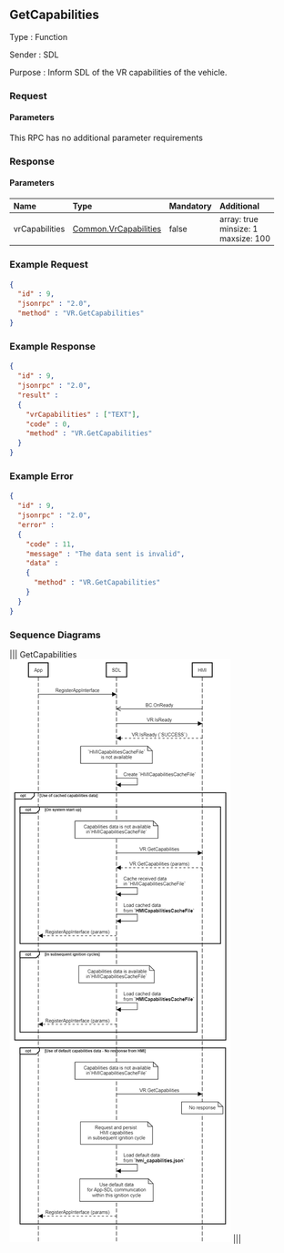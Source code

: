 ## GetCapabilities

Type
: Function

Sender
: SDL

Purpose
: Inform SDL of the VR capabilities of the vehicle.

### Request

#### Parameters

This RPC has no additional parameter requirements

### Response

#### Parameters

|Name|Type|Mandatory|Additional|
|:---|:---|:--------|:---------|
|vrCapabilities|[Common.VrCapabilities](../../common/enums/#vrcapabilities)|false|array: true<br>minsize: 1<br>maxsize: 100|

### Example Request

```json
{
  "id" : 9,
  "jsonrpc" : "2.0",
  "method" : "VR.GetCapabilities"
}
```

### Example Response

```json
{
  "id" : 9,
  "jsonrpc" : "2.0",
  "result" :
  {
    "vrCapabilities" : ["TEXT"],
    "code" : 0,
    "method" : "VR.GetCapabilities"
  }
}
```

### Example Error

```json
{
  "id" : 9,
  "jsonrpc" : "2.0",
  "error" :
  {
    "code" : 11,
    "message" : "The data sent is invalid",
    "data" :
    {
      "method" : "VR.GetCapabilities"
    }
  }
}
```

### Sequence Diagrams
|||
GetCapabilities
![GetCapabilities](./assets/GetCapabilities.png)
|||